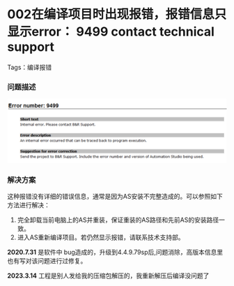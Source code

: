# 002在编译项目时出现报错，报错信息只显示error： 9499 contact technical support
Tags：编译报错

### 问题描述

![](FILES/002在编译项目时出现报错，报错信息只显示error：%209499%20contact%20technical%20support/image-20230314132957581.png)




### 解决方案

这种报错没有详细的错误信息，通常是因为AS安装不完整造成的。可以参照如下方法进行解决：

1. 完全卸载当前电脑上的AS并重装，保证重装的AS路径和先前AS的安装路径一致。
2. 进入AS重新编译项目。若仍然显示报错，请联系技术支持部。

**2020.7.31**
是软件中 bug造成的，升级到4.4.9.79sp后,问题消除，高版本信息里也有写对该问题进行过修复。

**2023.3.14**
工程是别人发给我的压缩包解压的，我重新解压后编译没问题了